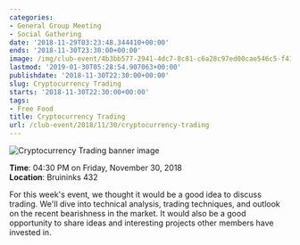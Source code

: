```yaml
---
categories:
- General Group Meeting
- Social Gathering
date: '2018-11-29T03:23:48.344410+00:00'
ends: '2018-11-30T23:30:00+00:00'
image: /img/club-event/4b3bb577-2941-4dc7-8c81-c6a28c97ed00cae546c5-f416-4dbb-849f-dd7804244de3.png
lastmod: '2019-01-30T05:28:54.907063+00:00'
publishdate: '2018-11-30T22:30:00+00:00'
slug: Cryptocurrency Trading
starts: '2018-11-30T22:30:00+00:00'
tags:
- Free Food
title: Cryptocurrency Trading
url: /club-event/2018/11/30/cryptocurrency-trading
---
```


<img src="/img/club-event/4b3bb577-2941-4dc7-8c81-c6a28c97ed00cae546c5-f416-4dbb-849f-dd7804244de3.png" alt="Cryptocurrency Trading banner image" /><br>
    <p class="eventInfo">
        <strong>Time</strong>: 04:30 PM on Friday, November 30, 2018<br>
        <strong>Location</strong>: Bruininks 432
    </p>
    <p>For this week's event, we thought it would be a good idea to discuss trading. We'll dive into technical analysis, trading techniques, and outlook on the recent bearishness in the market. It would also be a good opportunity to share ideas and interesting projects other members have invested in.</p>